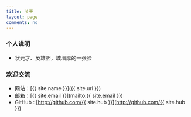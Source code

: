 ```yaml
---
title: 关于
layout: page
comments: no
---
```


### 个人说明

* 状元才、英雄胆，城墙厚的一张脸

### 欢迎交流

* 网站：[{{ site.name }}]({{ site.url }})
* 邮箱：[{{ site.email }}](mailto:{{ site.email }})
* GitHub : [http://github.com/{{ site.hub }}](http://github.com/{{ site.hub }})

